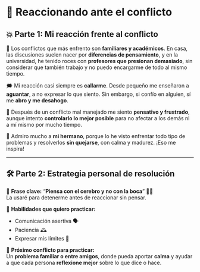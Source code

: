 
# 🧠 Reaccionando ante el conflicto

## 💥 Parte 1: Mi reacción frente al conflicto

🧯 Los conflictos que más enfrento son **familiares y académicos**. En casa, las discusiones suelen nacer por **diferencias de pensamiento**, y en la universidad, he tenido roces con **profesores que presionan demasiado**, sin considerar que también trabajo y no puedo encargarme de todo al mismo tiempo.

🗯️ Mi reacción casi siempre es **callarme**. Desde pequeño me enseñaron a **aguantar**, a no expresar lo que siento. Sin embargo, si confío en alguien, sí me **abro y me desahogo**.

🤯 Después de un conflicto mal manejado me siento **pensativo y frustrado**, aunque intento **controlarlo lo mejor posible** para no afectar a los demás ni a mí mismo por mucho tiempo.

🌈 Admiro mucho a **mi hermano**, porque lo he visto enfrentar todo tipo de problemas y resolverlos **sin quejarse**, con calma y madurez. ¡Eso me inspira!

---

## 🛠️ Parte 2: Estrategia personal de resolución

💬 **Frase clave:** “**Piensa con el cerebro y no con la boca**” 🧘‍♂️  
La usaré para detenerme antes de reaccionar sin pensar.

🤝 **Habilidades que quiero practicar:**  
- Comunicación asertiva 🗣️  
- Paciencia 🕰️  
- Expresar mis límites 🧱

🧪 **Próximo conflicto para practicar:**  
Un **problema familiar o entre amigos**, donde pueda aportar **calma** y ayudar a que cada persona **reflexione mejor** sobre lo que dice o hace.
